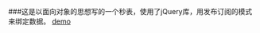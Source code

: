 ###这是以面向对象的思想写的一个秒表，使用了jQuery库，用发布订阅的模式来绑定数据。
[demo](http://dingww.site/demos/data/Component/stopWatch/index.html)
